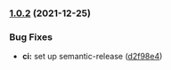 ### [1.0.2](https://github.com/KenanY/epley/compare/1.0.1...1.0.2) (2021-12-25)


### Bug Fixes

* **ci:** set up semantic-release ([d2f98e4](https://github.com/KenanY/epley/commit/d2f98e4df908cdbf064dcb4e2f1686c415ef45c0))
